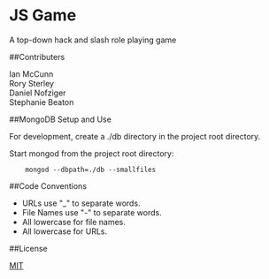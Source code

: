 # JS Game

A top-down hack and slash role playing game


##Contributers

Ian McCunn<br>
Rory Sterley<br>
Daniel Nofziger<br>
Stephanie Beaton


##MongoDB Setup and Use

For development, create a ./db directory in the project root directory.

Start mongod from the project root directory:
```
    mongod --dbpath=./db --smallfiles
```

##Code Conventions

- URLs use "_" to separate words.
- File Names use "-" to separate words.
- All lowercase for file names.
- All lowercase for URLs.

##License

[MIT](LICENSE)
